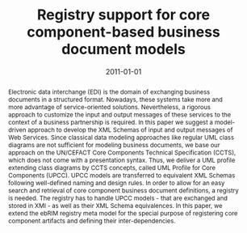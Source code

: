 ---
abstract: Electronic data interchange (EDI) is the domain of exchanging business documents
  in a structured format. Nowadays, these systems take more and more advantage of
  service-oriented solutions. Nevertheless, a rigorous approach to customize the input
  and output messages of these services to the context of a business partnership is
  required. In this paper we suggest a model-driven approach to develop the XML Schemas
  of input and output messages of Web Services. Since classical data modeling approaches
  like regular UML class diagrams are not sufficient for modeling business documents,
  we base our approach on the UN/CEFACT Core Components Technical Specification (CCTS),
  which does not come with a presentation syntax. Thus, we deliver a UML profile extending
  class diagrams by CCTS concepts, called UML Profile for Core Components (UPCC).
  UPCC models are transferred to equivalent XML Schemas following well-defined naming
  and design rules. In order to allow for an easy search and retrieval of core component
  business document definitions, a registry is needed. The registry has to handle
  UPCC models - that are exchanged and stored in XMI - as well as their XML Schema
  equivalences. In this paper, we extend the ebRIM registry meta model for the special
  purpose of registering core component artifacts and defining their inter-dependencies.
authors:
- Philipp Liegl
- Christian Huemer
- Christian Pichler
date: '2011-01-01'
featured: false
links:
- name: Publik
  url: https://publik.tuwien.ac.at/showentry.php?ID=198584&lang=2
publication: Service Oriented Computing and Applications, 5 (2011), 3; S. 183 - 202
publication_types:
- '2'
publishDate: '2011-01-01'
title: Registry support for core component-based business document models
url_pdf: ''
---